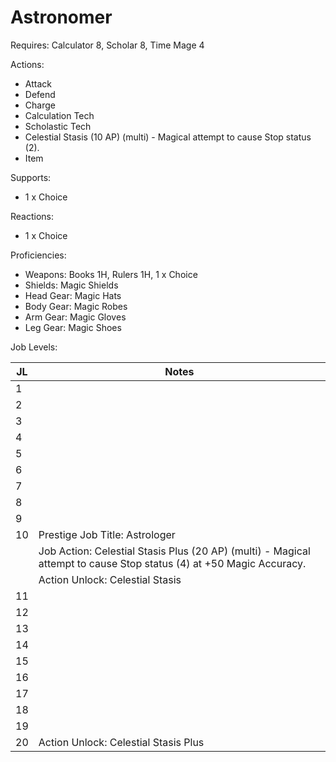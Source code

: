 # Astronomer

Requires: Calculator 8, Scholar 8, Time Mage 4

Actions:

- Attack
- Defend
- Charge
- Calculation Tech
- Scholastic Tech
- Celestial Stasis (10 AP) (multi) - Magical attempt to cause Stop status (2).
- Item

Supports:

- 1 x Choice

Reactions:

- 1 x Choice

Proficiencies:

- Weapons: Books 1H, Rulers 1H, 1 x Choice
- Shields: Magic Shields
- Head Gear: Magic Hats
- Body Gear: Magic Robes
- Arm Gear: Magic Gloves
- Leg Gear: Magic Shoes

Job Levels:

| JL | Notes |
| --- | --- |
| 1 | 
| 2 | 
| 3 | 
| 4 | 
| 5 | 
| 6 | 
| 7 | 
| 8 | 
| 9 | 
| 10 | Prestige Job Title: Astrologer
|    | Job Action: Celestial Stasis Plus (20 AP) (multi) - Magical attempt to cause Stop status (4) at +50 Magic Accuracy.
|    | Action Unlock: Celestial Stasis
| 11 | 
| 12 | 
| 13 | 
| 14 | 
| 15 | 
| 16 | 
| 17 | 
| 18 | 
| 19 | 
| 20 | Action Unlock: Celestial Stasis Plus
